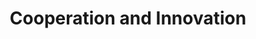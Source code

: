 ---
# Listing view
view: compact
title: Cooperation and Innovation

# Optional header image (relative to `assets/media/` folder).
banner:
  caption: ''
  image: ''
---